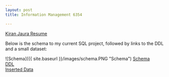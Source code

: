 ```yaml
---
layout: post
title: Information Management 6354

---
```

[Kiran Jaura Resume](https://kjaura1.github.io/SQLCode/3.html)



Below is the schema to my current SQL project, followed by links to the DDL and a small dataset:


![Schema]({{ site.baseurl }}/images/schema.PNG "Schema")
[Schema](https://kjaura1.github.io/SQLCode/4.html)
<br>
[DDL](https://kjaura1.github.io/SQLCode/DDL.html)
<br>
[Inserted Data](https://kjaura1.github.io/SQLCode/2.html)
